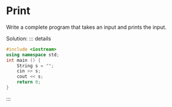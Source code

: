 # Print
Write a complete program that takes an input and prints the input.

Solution:
::: details
```cpp
#include <iostream>
using namespace std;
int main () {
    String s = "";
    cin >> s;
    cout << s;
    return 0;
}
```
:::